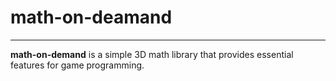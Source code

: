 # math-on-deamand  

---

**math-on-demand** is a simple 3D math library that provides essential features for game programming.  
